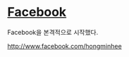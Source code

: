 [Facebook][source]
==================

Facebook을 본격적으로 시작했다.

<http://www.facebook.com/hongminhee>

[source]: http://www.facebook.com/hongminhee
